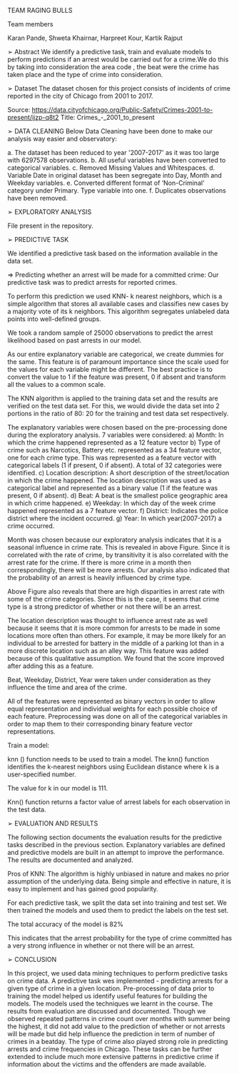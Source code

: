 TEAM RAGING BULLS 


Team members

Karan Pande, Shweta Khairnar, Harpreet Kour, Kartik Rajput

➢	Abstract
We identify a predictive task, train and evaluate models to perform predictions if an arrest would be carried out for a crime.We do this by taking into consideration the area code , the beat were the crime has taken place and the type of crime into consideration. 


➢	Dataset 
The dataset chosen for this project consists of incidents of crime reported in the city of Chicago from 2001 to 2017. 

Source: https://data.cityofchicago.org/Public-Safety/Crimes-2001-to-present/ijzp-q8t2
Title: Crimes_-_2001_to_present


➢	DATA CLEANING
Below Data Cleaning have been done to make our analysis way easier and observatory:

a.	The dataset has been reduced to year '2007-2017' as it was too large with 6297578 observations.
b.	All useful variables have been converted to categorical variables.
c.	Removed Missing Values and Whitespaces.
d.	Variable Date in original dataset has been segregate into Day, Month and Weekday variables.
e.	Converted different format of ‘Non-Criminal’ category under Primary. Type variable into one.
f.	Duplicates observations have been removed.


➢	EXPLORATORY ANALYSIS 

File present in the repository.




➢	PREDICTIVE TASK 

We identified a predictive task based on the information available in the data set. 

⇒	Predicting whether an arrest will be made for a committed crime:  Our predictive task was to predict arrests for reported crimes.

To perform this prediction we used KNN- k nearest neighbors, which is a simple algorithm that stores all available cases and classifies new cases by a majority vote of its k neighbors. This algorithm segregates unlabeled data points into well-defined groups.

We took a random sample of 25000 observations to predict the arrest likelihood based on past arrests in our model. 

As our entire explanatory variable are categorical, we create dummies for the same. This feature is of paramount importance since the scale used for the values for each variable might be different. The best practice is to convert the value to 1 if the feature was present, 0 if absent and transform all the values to a common scale.

The KNN algorithm is applied to the training data set and the results are verified on the test data set.
For this, we would divide the data set into 2 portions in the ratio of 80: 20 for the training and test data set respectively. 

The explanatory variables were chosen based on the pre-processing done during the exploratory analysis. 7 variables were considered:
a) Month: In which the crime happened represented as a 12 feature vector 
b) Type of crime such as Narcotics, Battery etc. represented as a 34 feature vector, one for each crime type. This was represented as a feature vector with categorical labels (1 if present, 0 if absent). A total of 32 categories were identified. 
c) Location description: A short description of the street/location in which the crime happened. The location description was used as a categorical label and represented as a binary value (1 if the feature was present, 0 if absent). 
d) Beat: A beat is the smallest police geographic area in which crime happened.
e) Weekday: In which day of the week crime happened represented as a 7 feature vector.
f) District: Indicates the police district where the incident occurred.
g) Year: In which year(2007-2017) a crime occurred.

Month was chosen because our exploratory analysis indicates that it is a seasonal influence in crime rate. This is revealed in above Figure. Since it is correlated with the rate of crime, by transitivity it is also correlated with the arrest rate for the crime. If there is more crime in a month then correspondingly, there will be more arrests. Our analysis also indicated that the probability of an arrest is heavily influenced by crime type. 

Above Figure also reveals that there are high disparities in arrest rate with some of the crime categories. Since this is the case, it seems that crime type is a strong predictor of whether or not there will be an arrest. 

The location description was thought to influence arrest rate as well because it seems that it is more common for arrests to be made in some locations more often than others. For example, it may be more likely for an individual to be arrested for battery in the middle of a parking lot than in a more discrete location such as an alley way. This feature was added because of this qualitative assumption. We found that the score improved after adding this as a feature. 

Beat, Weekday, District, Year were taken under consideration as they influence the time and area of the crime.

All of the features were represented as binary vectors in order to allow equal representation and individual weights for each possible choice of each feature. Preprocessing was done on all of the categorical variables in order to map them to their corresponding binary feature vector representations.

Train a model:

knn () function needs to be used to train a model. The knn() function identifies the k-nearest neighbors using Euclidean distance where k is a user-specified number.

The value for k in our model is 111.

Knn() function returns a factor value of arrest labels for each observation in the test data.




➢	EVALUATION AND RESULTS 

The following section documents the evaluation results for the predictive tasks described in the previous section. Explanatory variables are defined and predictive models are built in an attempt to improve the  performance. The results are documented and analyzed. 

Pros of KNN: The algorithm is highly unbiased in nature and makes no prior assumption of the underlying data. Being simple and effective in nature, it is easy to implement and has gained good popularity.

For each predictive task, we split the data set into training and test set. We then trained the models and used them to predict the labels on the test set.

The total accuracy of the model is 82% 

This indicates that the arrest probability for the type of crime committed has a very strong influence in whether or not there will be an arrest. 

➢	CONCLUSION 

In this project, we used data mining techniques to perform predictive tasks on crime data. A predictive task wes implemented - predicting arrests for a given type of crime in a given location. Pre-processing of data prior to training the model helped us identify useful features for building the models. The models used the techniques we learnt in the course. The results from evaluation are discussed and documented. Though we observed repeated patterns in crime count over months with summer being the highest, it did not add value to the prediction of whether or not arrests will be made but did help influence the prediction in term of number of crimes in a beatday. The type of crime also played strong role in predicting arrests and crime frequencies in Chicago. These tasks can be further extended to include much more extensive patterns in predictive crime if information about the victims and the offenders are made available.








